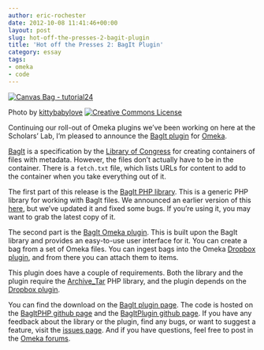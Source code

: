 ```yaml
---
author: eric-rochester
date: 2012-10-08 11:41:46+00:00
layout: post
slug: hot-off-the-presses-2-bagit-plugin
title: 'Hot off the Presses 2: BagIt Plugin'
category: essay
tags:
- omeka
- code
---
```


[![Canvas Bag - tutorial24](http://farm5.staticflickr.com/4058/4258185459_8cdd4ac6bd_m.jpg)](http://www.flickr.com/photos/kittybabylove/4258185459/)

Photo by [kittybabylove](http://www.flickr.com/photos/kittybabylove/) [![Creative Commons License](http://i.creativecommons.org/l/by-nc-nd/2.0/80x15.png)](https://creativecommons.org/licenses/by-nc-nd/2.0/)





Continuing our roll-out of Omeka plugins we’ve been working on here at the Scholars’ Lab, I’m pleased to announce the [BagIt plugin](http://omeka.org/add-ons/plugins/bagit/) for [Omeka](http://omeka.org/).




[BagIt](https://wiki.ucop.edu/display/Curation/BagIt) is a specification by the [Library of Congress](http://www.loc.gov/index.html) for creating containers of files with metadata. However, the files don’t actually have to be in the container. There is a `fetch.txt` file, which lists URLs for content to add to the container when you take everything out of it.




The first part of this release is the [BagIt PHP library](https://github.com/scholarslab/BagItPHP). This is a generic PHP library for working with BagIt files. We announced an earlier version of this [here](https://scholarslab.org/announcements/announcement-bagitphp-library/), but we’ve updated it and fixed some bugs. If you’re using it, you may want to grab the latest copy of it.




The second part is the [BagIt Omeka plugin](http://omeka.org/add-ons/plugins/bagit/). This is built upon the BagIt library and provides an easy-to-use user interface for it. You can create a bag from a set of Omeka files. You can ingest bags into the Omeka [Dropbox plugin](http://omeka.org/codex/Plugins/Dropbox), and from there you can attach them to items.




This plugin does have a couple of requirements. Both the library and the plugin require the [Archive_Tar](http://pear.php.net/package/Archive_Tar) PHP library, and the plugin depends on the [Dropbox plugin](http://omeka.org/codex/Plugins/Dropbox).




You can find the download on the [BagIt plugin page](http://omeka.org/add-ons/plugins/bagit/). The code is hosted on the [BagItPHP github page](https://github.com/scholarslab/BagItPHP) and the [BagItPlugin github page](https://github.com/scholarslab/BagItPlugin). If you have any feedback about the library or the plugin, find any bugs, or want to suggest a feature, visit the [issues page](https://github.com/scholarslab/BagItPlugin/issues). And if you have questions, feel free to post in the [Omeka forums](http://omeka.org/forums/).

